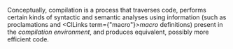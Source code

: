  



Conceptually, compilation is a process that traverses code, performs certain kinds of syntactic and semantic analyses using information (such as proclamations and <ClLinks  term={"macro"}><i>macro</i></ClLinks> definitions) present in the *compilation environment*, and produces equivalent, possibly more efficient code. 



